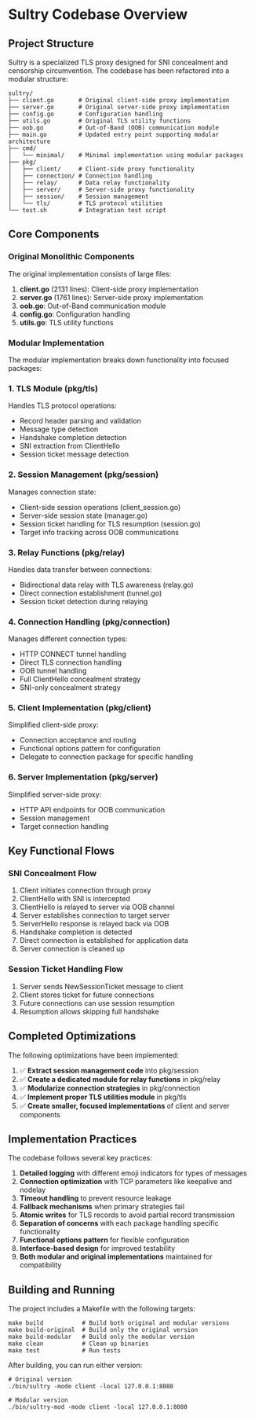 # Sultry Codebase Overview

## Project Structure

Sultry is a specialized TLS proxy designed for SNI concealment and censorship circumvention. The codebase has been refactored into a modular structure:

```
sultry/
├── client.go       # Original client-side proxy implementation
├── server.go       # Original server-side proxy implementation
├── config.go       # Configuration handling
├── utils.go        # Original TLS utility functions
├── oob.go          # Out-of-Band (OOB) communication module
├── main.go         # Updated entry point supporting modular architecture
├── cmd/
│   └── minimal/    # Minimal implementation using modular packages
├── pkg/
│   ├── client/     # Client-side proxy functionality
│   ├── connection/ # Connection handling
│   ├── relay/      # Data relay functionality
│   ├── server/     # Server-side proxy functionality
│   ├── session/    # Session management
│   └── tls/        # TLS protocol utilities
└── test.sh         # Integration test script
```

## Core Components

### Original Monolithic Components

The original implementation consists of large files:

1. **client.go** (2131 lines): Client-side proxy implementation
2. **server.go** (1761 lines): Server-side proxy implementation
3. **oob.go**: Out-of-Band communication module
4. **config.go**: Configuration handling
5. **utils.go**: TLS utility functions

### Modular Implementation

The modular implementation breaks down functionality into focused packages:

### 1. TLS Module (pkg/tls)

Handles TLS protocol operations:
- Record header parsing and validation
- Message type detection
- Handshake completion detection
- SNI extraction from ClientHello
- Session ticket message detection

### 2. Session Management (pkg/session)

Manages connection state:
- Client-side session operations (client_session.go)
- Server-side session state (manager.go) 
- Session ticket handling for TLS resumption (session.go)
- Target info tracking across OOB communications

### 3. Relay Functions (pkg/relay)

Handles data transfer between connections:
- Bidirectional data relay with TLS awareness (relay.go)
- Direct connection establishment (tunnel.go)
- Session ticket detection during relaying

### 4. Connection Handling (pkg/connection)

Manages different connection types:
- HTTP CONNECT tunnel handling
- Direct TLS connection handling
- OOB tunnel handling
- Full ClientHello concealment strategy
- SNI-only concealment strategy

### 5. Client Implementation (pkg/client)

Simplified client-side proxy:
- Connection acceptance and routing
- Functional options pattern for configuration
- Delegate to connection package for specific handling

### 6. Server Implementation (pkg/server)

Simplified server-side proxy:
- HTTP API endpoints for OOB communication
- Session management
- Target connection handling

## Key Functional Flows

### SNI Concealment Flow

1. Client initiates connection through proxy
2. ClientHello with SNI is intercepted
3. ClientHello is relayed to server via OOB channel 
4. Server establishes connection to target server
5. ServerHello response is relayed back via OOB
6. Handshake completion is detected
7. Direct connection is established for application data
8. Server connection is cleaned up

### Session Ticket Handling Flow

1. Server sends NewSessionTicket message to client
2. Client stores ticket for future connections
3. Future connections can use session resumption
4. Resumption allows skipping full handshake

## Completed Optimizations

The following optimizations have been implemented:

1. ✅ **Extract session management code** into pkg/session
2. ✅ **Create a dedicated module for relay functions** in pkg/relay
3. ✅ **Modularize connection strategies** in pkg/connection
4. ✅ **Implement proper TLS utilities module** in pkg/tls
5. ✅ **Create smaller, focused implementations** of client and server components

## Implementation Practices

The codebase follows several key practices:

1. **Detailed logging** with different emoji indicators for types of messages
2. **Connection optimization** with TCP parameters like keepalive and nodelay
3. **Timeout handling** to prevent resource leakage
4. **Fallback mechanisms** when primary strategies fail
5. **Atomic writes** for TLS records to avoid partial record transmission
6. **Separation of concerns** with each package handling specific functionality
7. **Functional options pattern** for flexible configuration
8. **Interface-based design** for improved testability
9. **Both modular and original implementations** maintained for compatibility

## Building and Running

The project includes a Makefile with the following targets:

```
make build           # Build both original and modular versions
make build-original  # Build only the original version
make build-modular   # Build only the modular version
make clean           # Clean up binaries
make test            # Run tests
```

After building, you can run either version:

```
# Original version
./bin/sultry -mode client -local 127.0.0.1:8080

# Modular version
./bin/sultry-mod -mode client -local 127.0.0.1:8080
```